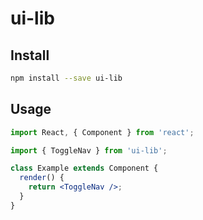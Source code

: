 # ui-lib

## Install

```bash
npm install --save ui-lib
```

## Usage

```jsx
import React, { Component } from 'react';

import { ToggleNav } from 'ui-lib';

class Example extends Component {
  render() {
    return <ToggleNav />;
  }
}
```
